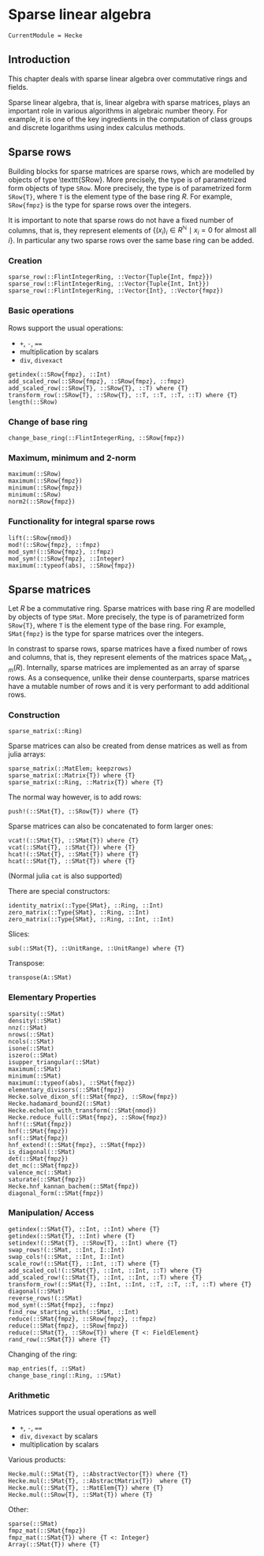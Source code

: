 # Sparse linear algebra

```@meta
CurrentModule = Hecke
```

## Introduction

This chapter deals with sparse linear algebra over commutative rings and fields.

Sparse linear algebra, that is, linear algebra with sparse matrices,
plays an important role in various algorithms in algebraic number theory. For
example, it is one of the key ingredients in the computation of class groups
and discrete logarithms using index calculus methods.

## Sparse rows

Building blocks for sparse matrices are sparse rows, which are modelled by
objects of type \texttt{SRow}. More precisely, the type is of parametrized form
objects of type `SRow`. More precisely, the type is of parametrized form
`SRow{T}`, where `T` is the element type of the base ring $R$. For example,
`SRow{fmpz}` is the type for sparse rows over the integers.

It is important to note that sparse rows do not have a fixed number of columns,
that is, they represent elements of
$\{ (x_i)_i \in R^{\mathbb{N}} \mid x_i = 0 \text{ for almost all }i\}$.
In particular any two sparse rows over the same base ring can be added.

### Creation

```@docs
sparse_row(::FlintIntegerRing, ::Vector{Tuple{Int, fmpz}})
sparse_row(::FlintIntegerRing, ::Vector{Tuple{Int, Int}})
sparse_row(::FlintIntegerRing, ::Vector{Int}, ::Vector{fmpz})
```

### Basic operations

Rows support the usual operations:

- `+`, `-`, `==`
- multiplication by scalars
- `div`, `divexact`

```@docs
getindex(::SRow{fmpz}, ::Int)
add_scaled_row(::SRow{fmpz}, ::SRow{fmpz}, ::fmpz)
add_scaled_row(::SRow{T}, ::SRow{T}, ::T) where {T}
transform_row(::SRow{T}, ::SRow{T}, ::T, ::T, ::T, ::T) where {T}
length(::SRow)
```

### Change of base ring

```@docs
change_base_ring(::FlintIntegerRing, ::SRow{fmpz})
```

### Maximum, minimum and 2-norm

```@docs
maximum(::SRow)
maximum(::SRow{fmpz})
minimum(::SRow{fmpz})
minimum(::SRow)
norm2(::SRow{fmpz})
```

### Functionality for integral sparse rows

```@docs
lift(::SRow{nmod})
mod!(::SRow{fmpz}, ::fmpz)
mod_sym!(::SRow{fmpz}, ::fmpz)
mod_sym!(::SRow{fmpz}, ::Integer)
maximum(::typeof(abs), ::SRow{fmpz})
```

## Sparse matrices

Let $R$ be a commutative ring. Sparse matrices with base ring $R$ are modelled by
objects of type `SMat`. More precisely, the type is of parametrized form `SRow{T}`, where `T` is the element type of the base ring.
For example, `SMat{fmpz}` is the type for sparse matrices over the integers.

In constrast to sparse rows, sparse matrices have a fixed number of rows and columns,
that is, they represent elements of the matrices space $\mathrm{Mat}_{n\times m}(R)$.
Internally, sparse matrices are implemented as an array of sparse rows.
As a consequence, unlike their dense counterparts, sparse matrices have a mutable number of rows and it is very performant to add additional rows.

### Construction
```@docs
sparse_matrix(::Ring)
```

Sparse matrices can also be created from dense matrices as well as from julia arrays:

```@docs
sparse_matrix(::MatElem; keepzrows)
sparse_matrix(::Matrix{T}) where {T}
sparse_matrix(::Ring, ::Matrix{T}) where {T}
```
The normal way however, is to add rows:

```@docs
push!(::SMat{T}, ::SRow{T}) where {T}
```

Sparse matrices can also be concatenated to form larger ones:
```@docs
vcat!(::SMat{T}, ::SMat{T}) where {T}
vcat(::SMat{T}, ::SMat{T}) where {T}
hcat!(::SMat{T}, ::SMat{T}) where {T}
hcat(::SMat{T}, ::SMat{T}) where {T}
```
(Normal julia ``cat`` is also supported)

There are special constructors:
```@docs
identity_matrix(::Type{SMat}, ::Ring, ::Int)
zero_matrix(::Type{SMat}, ::Ring, ::Int)
zero_matrix(::Type{SMat}, ::Ring, ::Int, ::Int)
```
Slices:
```@docs
sub(::SMat{T}, ::UnitRange, ::UnitRange) where {T}
```

Transpose:
```@docs
transpose(A::SMat)
```

### Elementary Properties
```@docs
sparsity(::SMat)
density(::SMat)
nnz(::SMat)
nrows(::SMat)
ncols(::SMat)
isone(::SMat)
iszero(::SMat)
isupper_triangular(::SMat)
maximum(::SMat)
minimum(::SMat)
maximum(::typeof(abs), ::SMat{fmpz})
elementary_divisors(::SMat{fmpz})
Hecke.solve_dixon_sf(::SMat{fmpz}, ::SRow{fmpz})
Hecke.hadamard_bound2(::SMat)
Hecke.echelon_with_transform(::SMat{nmod})
Hecke.reduce_full(::SMat{fmpz}, ::SRow{fmpz})
hnf!(::SMat{fmpz})
hnf(::SMat{fmpz})
snf(::SMat{fmpz})
hnf_extend!(::SMat{fmpz}, ::SMat{fmpz})
is_diagonal(::SMat)
det(::SMat{fmpz})
det_mc(::SMat{fmpz})
valence_mc(::SMat)
saturate(::SMat{fmpz})
Hecke.hnf_kannan_bachem(::SMat{fmpz})
diagonal_form(::SMat{fmpz})
```
### Manipulation/ Access
```@docs
getindex(::SMat{T}, ::Int, ::Int) where {T}
getindex(::SMat{T}, ::Int) where {T}
setindex!(::SMat{T}, ::SRow{T}, ::Int) where {T}
swap_rows!(::SMat, ::Int, I::Int)
swap_cols!(::SMat, ::Int, I::Int)
scale_row!(::SMat{T}, ::Int, ::T) where {T}
add_scaled_col!(::SMat{T}, ::Int, ::Int, ::T) where {T}
add_scaled_row!(::SMat{T}, ::Int, ::Int, ::T) where {T}
transform_row!(::SMat{T}, ::Int, ::Int, ::T, ::T, ::T, ::T) where {T}
diagonal(::SMat)
reverse_rows!(::SMat)
mod_sym!(::SMat{fmpz}, ::fmpz)
find_row_starting_with(::SMat, ::Int)
reduce(::SMat{fmpz}, ::SRow{fmpz}, ::fmpz)
reduce(::SMat{fmpz}, ::SRow{fmpz})
reduce(::SMat{T}, ::SRow{T}) where {T <: FieldElement}
rand_row(::SMat{T}) where {T}
```

Changing of the ring:
```@docs
map_entries(f, ::SMat)
change_base_ring(::Ring, ::SMat)
```

### Arithmetic
Matrices support the usual operations as well

- `+`, `-`, `==`
- `div`, `divexact` by scalars
- multiplication by scalars

Various products:
```@docs
Hecke.mul(::SMat{T}, ::AbstractVector{T}) where {T}
Hecke.mul(::SMat{T}, ::AbstractMatrix{T})  where {T}
Hecke.mul(::SMat{T}, ::MatElem{T}) where {T}
Hecke.mul(::SRow{T}, ::SMat{T}) where {T}
```

Other:
```@docs
sparse(::SMat)
fmpz_mat(::SMat{fmpz})
fmpz_mat(::SMat{T}) where {T <: Integer}
Array(::SMat{T}) where {T}
```

